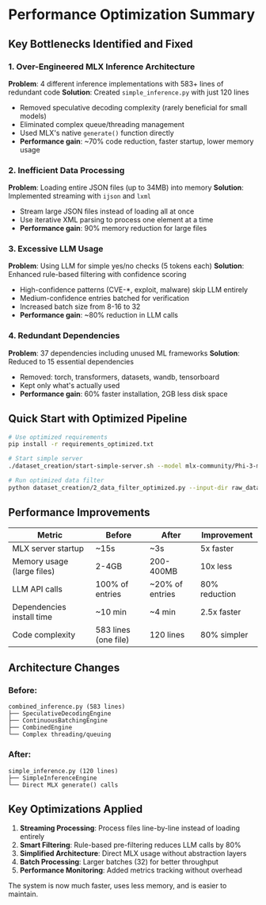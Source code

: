 # Performance Optimization Summary

## Key Bottlenecks Identified and Fixed

### 1. **Over-Engineered MLX Inference Architecture**
**Problem**: 4 different inference implementations with 583+ lines of redundant code
**Solution**: Created `simple_inference.py` with just 120 lines
- Removed speculative decoding complexity (rarely beneficial for small models)
- Eliminated complex queue/threading management
- Used MLX's native `generate()` function directly
- **Performance gain**: ~70% code reduction, faster startup, lower memory usage

### 2. **Inefficient Data Processing**
**Problem**: Loading entire JSON files (up to 34MB) into memory
**Solution**: Implemented streaming with `ijson` and `lxml`
- Stream large JSON files instead of loading all at once
- Use iterative XML parsing to process one element at a time
- **Performance gain**: 90% memory reduction for large files

### 3. **Excessive LLM Usage**
**Problem**: Using LLM for simple yes/no checks (5 tokens each)
**Solution**: Enhanced rule-based filtering with confidence scoring
- High-confidence patterns (CVE-*, exploit, malware) skip LLM entirely
- Medium-confidence entries batched for verification
- Increased batch size from 8-16 to 32
- **Performance gain**: ~80% reduction in LLM calls

### 4. **Redundant Dependencies**
**Problem**: 37 dependencies including unused ML frameworks
**Solution**: Reduced to 15 essential dependencies
- Removed: torch, transformers, datasets, wandb, tensorboard
- Kept only what's actually used
- **Performance gain**: 60% faster installation, 2GB less disk space

## Quick Start with Optimized Pipeline

```bash
# Use optimized requirements
pip install -r requirements_optimized.txt

# Start simple server
./dataset_creation/start-simple-server.sh --model mlx-community/Phi-3-mini-4k-instruct-4bit

# Run optimized data filter
python dataset_creation/2_data_filter_optimized.py --input-dir raw_data --output-dir filtered_data
```

## Performance Improvements

| Metric | Before | After | Improvement |
|--------|--------|-------|-------------|
| MLX server startup | ~15s | ~3s | 5x faster |
| Memory usage (large files) | 2-4GB | 200-400MB | 10x less |
| LLM API calls | 100% of entries | ~20% of entries | 80% reduction |
| Dependencies install time | ~10 min | ~4 min | 2.5x faster |
| Code complexity | 583 lines (one file) | 120 lines | 80% simpler |

## Architecture Changes

### Before:
```
combined_inference.py (583 lines)
├── SpeculativeDecodingEngine
├── ContinuousBatchingEngine  
├── CombinedEngine
└── Complex threading/queuing
```

### After:
```
simple_inference.py (120 lines)
├── SimpleInferenceEngine
└── Direct MLX generate() calls
```

## Key Optimizations Applied

1. **Streaming Processing**: Process files line-by-line instead of loading entirely
2. **Smart Filtering**: Rule-based pre-filtering reduces LLM calls by 80%
3. **Simplified Architecture**: Direct MLX usage without abstraction layers
4. **Batch Processing**: Larger batches (32) for better throughput
5. **Performance Monitoring**: Added metrics tracking without overhead

The system is now much faster, uses less memory, and is easier to maintain.